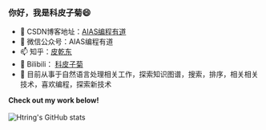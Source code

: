 <!--
**Htring/Htring** is a ✨ _special_ ✨ repository because its `README.md` (this file) appears on your GitHub profile.

Here are some ideas to get you started:

- 🔭 I’m currently working on ...
- 🌱 I’m currently learning ...
- 👯 I’m looking to collaborate on ...
- 🤔 I’m looking for help with ...
- 💬 Ask me about ...
- 📫 How to reach me: ...
- 😄 Pronouns: ...
- ⚡ Fun fact: ...
-->

### 你好，我是科皮子菊😄

- 🌱 CSDN博客地址：<a href="https://piqiandong.blog.csdn.net//">AIAS编程有道</a>
- 👯 微信公众号：AIAS编程有道
- 📫 知乎：[皮乾东](https://www.zhihu.com/people/piqiandong)
- 🔭 Bilibili： [科皮子菊](https://space.bilibili.com/165345450)
- 🤔 目前从事于自然语言处理相关工作，探索知识图谱，搜索，排序，相关相关技术，喜欢编程，探索新技术

<strong>Check out my work below!</strong>
<br><br>
![Htring's GitHub stats](https://github-readme-stats.vercel.app/api?username=Htring&show_icons=true&theme=tokyonight)
<!--
<img src="https://github-readme-stats.vercel.app/api?username=Htring&show_icons=true&hide_border=true">
-->

<!-- ![](https://github-readme-stats.vercel.app/api?username=Htring) -->

<!-- ![Metrics](https://metrics.lecoq.io/Htring?template=classic&config.timezone=Asia%2FShanghai) -->
